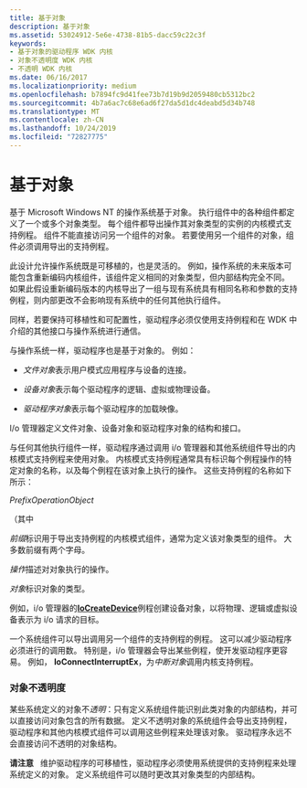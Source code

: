 ```yaml
---
title: 基于对象
description: 基于对象
ms.assetid: 53024912-5e6e-4738-81b5-dacc59c22c3f
keywords:
- 基于对象的驱动程序 WDK 内核
- 对象不透明度 WDK 内核
- 不透明 WDK 内核
ms.date: 06/16/2017
ms.localizationpriority: medium
ms.openlocfilehash: b7894fc9d41fee73b7d19b9d2059480cb5312bc2
ms.sourcegitcommit: 4b7a6ac7c68e6ad6f27da5d1dc4deabd5d34b748
ms.translationtype: MT
ms.contentlocale: zh-CN
ms.lasthandoff: 10/24/2019
ms.locfileid: "72827775"
---
```

# <a name="object-based"></a>基于对象





基于 Microsoft Windows NT 的操作系统基于对象。 执行组件中的各种组件都定义了一个或多个对象类型。 每个组件都导出操作其对象类型的实例的内核模式支持例程。 组件不能直接访问另一个组件的对象。 若要使用另一个组件的对象，组件必须调用导出的支持例程。

此设计允许操作系统既是可移植的，也是灵活的。 例如，操作系统的未来版本可能包含重新编码内核组件，该组件定义相同的对象类型，但内部结构完全不同。 如果此假设重新编码版本的内核导出了一组与现有系统具有相同名称和参数的支持例程，则内部更改不会影响现有系统中的任何其他执行组件。

同样，若要保持可移植性和可配置性，驱动程序必须仅使用支持例程和在 WDK 中介绍的其他接口与操作系统进行通信。

与操作系统一样，驱动程序也是基于对象的。 例如：

-   *文件对象*表示用户模式应用程序与设备的连接。

-   *设备对象*表示每个驱动程序的逻辑、虚拟或物理设备。

-   *驱动程序对象*表示每个驱动程序的加载映像。

I/o 管理器定义文件对象、设备对象和驱动程序对象的结构和接口。

与任何其他执行组件一样，驱动程序通过调用 i/o 管理器和其他系统组件导出的内核模式支持例程来使用对象。 内核模式支持例程通常具有标识每个例程操作的特定对象的名称，以及每个例程在该对象上执行的操作。 这些支持例程的名称如下所示：

*PrefixOperationObject*

（其中

*前缀*标识用于导出支持例程的内核模式组件，通常为定义该对象类型的组件。 大多数前缀有两个字母。

*操作*描述对对象执行的操作。

*对象*标识对象的类型。

例如，i/o 管理器的[**IoCreateDevice**](https://docs.microsoft.com/windows-hardware/drivers/ddi/wdm/nf-wdm-iocreatedevice)例程创建设备对象，以将物理、逻辑或虚拟设备表示为 i/o 请求的目标。

一个系统组件可以导出调用另一个组件的支持例程的例程。 这可以减少驱动程序必须进行的调用数。 特别是，i/o 管理器会导出某些例程，使开发驱动程序更容易。 例如， **IoConnectInterruptEx**，为*中断对象*调用内核支持例程。

### <a href="" id="ddk-object-opacity-kg"></a>对象不透明度

某些系统定义的对象不*透明*：只有定义系统组件能识别此类对象的内部结构，并可以直接访问对象包含的所有数据。 定义不透明对象的系统组件会导出支持例程，驱动程序和其他内核模式组件可以调用这些例程来处理该对象。 驱动程序永远不会直接访问不透明的对象结构。

**请注意**   维护驱动程序的可移植性，驱动程序必须使用系统提供的支持例程来处理系统定义的对象。 定义系统组件可以随时更改其对象类型的内部结构。

 

 

 




